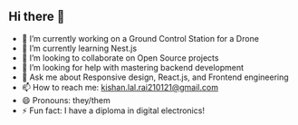 ## Hi there 👋

- 🔭 I’m currently working on a Ground Control Station for a Drone
- 🌱 I’m currently learning Nest.js
- 👯 I’m looking to collaborate on Open Source projects
- 🤔 I’m looking for help with mastering backend development
- 💬 Ask me about Responsive design, React.js, and Frontend engineering
- 📫 How to reach me: kishan.lal.rai210121@gmail.com
- 😄 Pronouns: they/them
- ⚡ Fun fact: I have a diploma in digital electronics!
